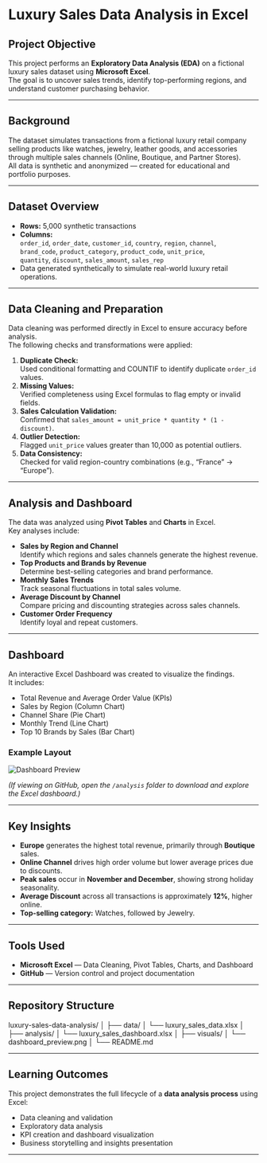 # Luxury Sales Data Analysis in Excel

## Project Objective
This project performs an **Exploratory Data Analysis (EDA)** on a fictional luxury sales dataset using **Microsoft Excel**.  
The goal is to uncover sales trends, identify top-performing regions, and understand customer purchasing behavior.

---

## Background
The dataset simulates transactions from a fictional luxury retail company selling products like watches, jewelry, leather goods, and accessories through multiple sales channels (Online, Boutique, and Partner Stores).  
All data is synthetic and anonymized — created for educational and portfolio purposes.

---

## Dataset Overview
- **Rows:** 5,000 synthetic transactions  
- **Columns:**  
  `order_id`, `order_date`, `customer_id`, `country`, `region`, `channel`,  
  `brand_code`, `product_category`, `product_code`, `unit_price`,  
  `quantity`, `discount`, `sales_amount`, `sales_rep`
- Data generated synthetically to simulate real-world luxury retail operations.

---

## Data Cleaning and Preparation
Data cleaning was performed directly in Excel to ensure accuracy before analysis.  
The following checks and transformations were applied:

1. **Duplicate Check:**  
   Used conditional formatting and COUNTIF to identify duplicate `order_id` values.
2. **Missing Values:**  
   Verified completeness using Excel formulas to flag empty or invalid fields.
3. **Sales Calculation Validation:**  
   Confirmed that `sales_amount = unit_price * quantity * (1 - discount)`.
4. **Outlier Detection:**  
   Flagged `unit_price` values greater than 10,000 as potential outliers.
5. **Data Consistency:**  
   Checked for valid region-country combinations (e.g., “France” → “Europe”).

---

## Analysis and Dashboard
The data was analyzed using **Pivot Tables** and **Charts** in Excel.  
Key analyses include:

- **Sales by Region and Channel**  
  Identify which regions and sales channels generate the highest revenue.
- **Top Products and Brands by Revenue**  
  Determine best-selling categories and brand performance.
- **Monthly Sales Trends**  
  Track seasonal fluctuations in total sales volume.
- **Average Discount by Channel**  
  Compare pricing and discounting strategies across sales channels.
- **Customer Order Frequency**  
  Identify loyal and repeat customers.

---

## Dashboard
An interactive Excel Dashboard was created to visualize the findings.  
It includes:

- Total Revenue and Average Order Value (KPIs)
- Sales by Region (Column Chart)
- Channel Share (Pie Chart)
- Monthly Trend (Line Chart)
- Top 10 Brands by Sales (Bar Chart)

### Example Layout
![Dashboard Preview](visuals/dashboard_preview.png)

*(If viewing on GitHub, open the `/analysis` folder to download and explore the Excel dashboard.)*

---

## Key Insights
- **Europe** generates the highest total revenue, primarily through **Boutique** sales.  
- **Online Channel** drives high order volume but lower average prices due to discounts.  
- **Peak sales** occur in **November and December**, showing strong holiday seasonality.  
- **Average Discount** across all transactions is approximately **12%**, higher online.  
- **Top-selling category:** Watches, followed by Jewelry.

---

## Tools Used
- **Microsoft Excel** — Data Cleaning, Pivot Tables, Charts, and Dashboard  
- **GitHub** — Version control and project documentation

---

## Repository Structure

luxury-sales-data-analysis/
│
├── data/
│ └── luxury_sales_data.xlsx
│
├── analysis/
│ └── luxury_sales_dashboard.xlsx
│
├── visuals/
│ └── dashboard_preview.png
│
└── README.md


---

## Learning Outcomes
This project demonstrates the full lifecycle of a **data analysis process** using Excel:
- Data cleaning and validation  
- Exploratory data analysis  
- KPI creation and dashboard visualization  
- Business storytelling and insights presentation  

---
